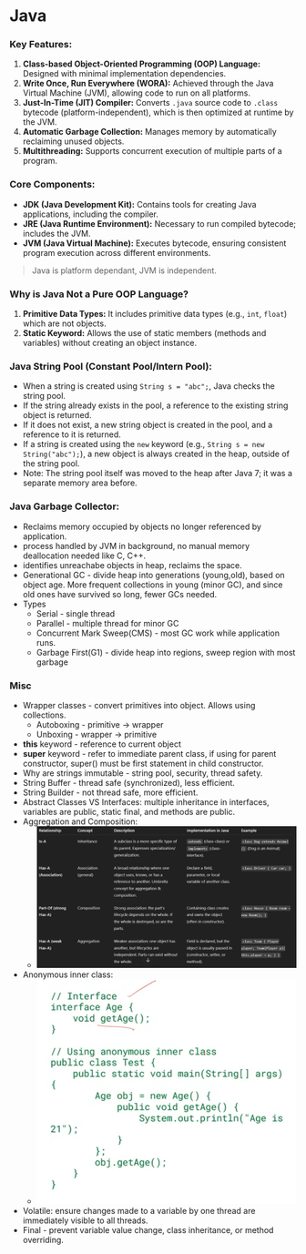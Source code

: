 # Java

### Key Features:
1.  **Class-based Object-Oriented Programming (OOP) Language:** Designed with minimal implementation dependencies.
2.  **Write Once, Run Everywhere (WORA):** Achieved through the Java Virtual Machine (JVM), allowing code to run on all platforms.
3.  **Just-In-Time (JIT) Compiler:** Converts `.java` source code to `.class` bytecode (platform-independent), which is then optimized at runtime by the JVM.
4.  **Automatic Garbage Collection:** Manages memory by automatically reclaiming unused objects.
5.  **Multithreading:** Supports concurrent execution of multiple parts of a program.

### Core Components:
* **JDK (Java Development Kit):** Contains tools for creating Java applications, including the compiler.
* **JRE (Java Runtime Environment):** Necessary to run compiled bytecode; includes the JVM.
* **JVM (Java Virtual Machine):** Executes bytecode, ensuring consistent program execution across different environments.
> Java is platform dependant, JVM is independent.
### Why is Java Not a Pure OOP Language?
1.  **Primitive Data Types:** It includes primitive data types (e.g., `int`, `float`) which are not objects.
2.  **Static Keyword:** Allows the use of static members (methods and variables) without creating an object instance.

### Java String Pool (Constant Pool/Intern Pool):
* When a string is created using `String s = "abc";`, Java checks the string pool.
* If the string already exists in the pool, a reference to the existing string object is returned.
* If it does not exist, a new string object is created in the pool, and a reference to it is returned.
* If a string is created using the `new` keyword (e.g., `String s = new String("abc");`), a new object is always created in the heap, outside of the string pool.
* Note: The string pool itself was moved to the heap after Java 7; it was a separate memory area before.

### Java Garbage Collector:
* Reclaims memory occupied by objects no longer referenced by application.
* process handled by JVM in background, no manual memory deallocation needed like C, C++.
* identifies unreachabe objects in heap, reclaims the space.
* Generational GC - divide heap into generations (young,old), based on object age. More frequent collections in young (minor GC), and since old ones have survived so long, fewer GCs needed.
* Types
    * Serial - single thread
    * Parallel - multiple thread for minor GC
    * Concurrent Mark Sweep(CMS) - most GC work while application runs.
    * Garbage First(G1) - divide heap into regions, sweep region with most garbage
### Misc
* Wrapper classes - convert primitives into object. Allows using collections.
    * Autoboxing - primitive -> wrapper
    * Unboxing - wrapper -> primitive
* **this** keyword - reference to current object
* **super** keyword - refer to immediate parent class, if using for parent constructor, super() must be first statement in child constructor.
* Why are strings immutable - string pool, security, thread safety.
* String Buffer - thread safe (synchronized), less efficient.
* String Builder - not thread safe, more efficient.
* Abstract Classes VS Interfaces: multiple inheritance in interfaces, variables are public, static final, and methods are public.
* Aggregation and Composition:
  * ![alt text](aggregationComposition.png)
* Anonymous inner class:
  * ![alt text](anonymousClass.png)
* Volatile: ensure changes made to a variable by one thread are immediately visible to all threads.
* Final - prevent variable value change, class inheritance, or method overriding.
